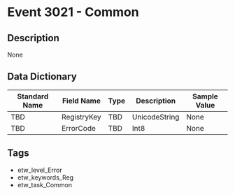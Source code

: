 # Event 3021 - Common

## Description
None

## Data Dictionary
|Standard Name|Field Name|Type|Description|Sample Value|
|---|---|---|---|---|
|TBD|RegistryKey|TBD|UnicodeString|None|None|
|TBD|ErrorCode|TBD|Int8|None|None|

## Tags
* etw_level_Error
* etw_keywords_Reg
* etw_task_Common
